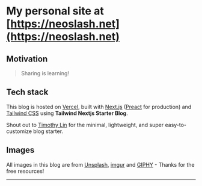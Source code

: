 # My personal site at [https://neoslash.net](https://neoslash.net)

## Motivation

> Sharing is learning!

## Tech stack

This blog is hosted on [Vercel](https://vercel.com/), built with [Next.js](https://nextjs.org/) ([Preact](https://preactjs.com/) for production) and [Tailwind CSS](https://tailwindcss.com/) using **Tailwind Nextjs Starter Blog**.

Shout out to [Timothy Lin](https://twitter.com/timlrxx) for the minimal, lightweight, and super easy-to-customize blog starter.

## Images

All images in this blog are from [Unsplash](https://unsplash.com/), [imgur](https://imgur.com) and [GIPHY](https://giphy.com/) - Thanks for the free resources!

---

